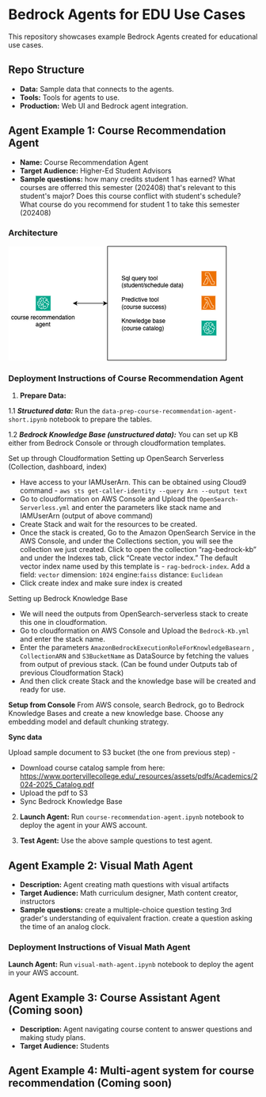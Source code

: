 # Bedrock Agents for EDU Use Cases

This repository showcases example Bedrock Agents created for educational use cases.

## Repo Structure

- **Data:** Sample data that connects to the agents.
- **Tools:** Tools for agents to use.
- **Production:** Web UI and Bedrock agent integration.

## Agent Example 1: Course Recommendation Agent

- **Name:** Course Recommendation Agent
- **Target Audience:** Higher-Ed Student Advisors
- **Sample questions:** how many credits student 1 has earned? What courses are offerred this semester (202408) that's relevant to this student's major? Does this course conflict with student's schedule? What course do you recommend for student 1 to take this semester (202408) 

### Architecture

![Course Recommendation Agent Architecture](image/course-recommendation-agent.png)

### Deployment Instructions of Course Recommendation Agent

1. **Prepare Data:** 

1.1 ***Structured data:*** Run the `data-prep-course-recommendation-agent-short.ipynb` notebook to prepare the tables.

1.2 ***Bedrock Knowledge Base (unstructured data):*** You can set up KB either from Bedrock Console or through cloudformation templates.

Set up through Cloudformation
Setting up OpenSearch Serverless (Collection, dashboard, index) 
- Have access to your IAMUserArn. This can be obtained using Cloud9 command - `aws sts get-caller-identity --query Arn --output text` 
- Go to cloudformation on AWS Console and Upload the `OpenSearch-Serverless.yml` and enter the parameters like stack name and IAMUserArn (output of above command)
- Create Stack and wait for the resources to be created. 
- Once the stack is created, Go to the Amazon OpenSearch Service in the AWS Console, and under the Collections section, you will see the collection we just created. Click to open the collection “rag-bedrock-kb” and under the Indexes tab, click “Create vector index.” The default vector index name used by this template is - `rag-bedrock-index`. Add a field: `vector` dimension: `1024` engine:`faiss` distance: `Euclidean`
- Click create index and make sure index is created

Setting up Bedrock Knowledge Base 
- We will need the outputs from OpenSearch-serverless stack to create this one in cloudformation. 
- Go to cloudformation on AWS Console and Upload the `Bedrock-Kb.yml` and enter the stack name. 
- Enter the parameters  `AmazonBedrockExecutionRoleForKnowledgeBasearn` , `CollectionARN` and `S3BucketName` as DataSource by fetching the values from output of previous stack. (Can be found under Outputs tab of previous Cloudformation Stack)
- And then click create Stack and the knowledge base will be created and ready for use. 

****Setup from Console****
From AWS console, search Bedrock, go to Bedrock Knowledge Bases and create a new knowledge base. Choose any embedding model and default chunking strategy.

****Sync data****

Upload sample document to S3 bucket (the one from previous step) -
- Download course catalog sample from here: https://www.portervillecollege.edu/_resources/assets/pdfs/Academics/2024-2025_Catalog.pdf 
- Upload the pdf to S3
- Sync Bedrock Knowledge Base

2. **Launch Agent:** Run `course-recommendation-agent.ipynb` notebook to deploy the agent in your AWS account.

3. **Test Agent:** Use the above sample questions to test agent.

## Agent Example 2: Visual Math Agent
- **Description:** Agent creating math questions with visual artifacts
- **Target Audience:** Math curriculum designer, Math content creator, instructors
- **Sample questions:** create a multiple-choice question testing 3rd grader's understanding of equivalent fraction. create a question asking the time of an analog clock.

### Deployment Instructions of Visual Math Agent

**Launch Agent:** Run `visual-math-agent.ipynb` notebook to deploy the agent in your AWS account. 

## Agent Example 3: Course Assistant Agent (Coming soon)
- **Description:** Agent navigating course content to answer questions and making study plans.
- **Target Audience:** Students

## Agent Example 4: Multi-agent system for course recommendation (Coming soon)

